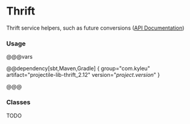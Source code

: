 # Thrift

Thrift service helpers, such as future conversions ([API Documentation](../api/projectile-lib-thrift/com/kyleu/projectile/index.html))

### Usage

@@@vars

@@dependency[sbt,Maven,Gradle] {
  group="com.kyleu"
  artifact="projectile-lib-thrift_2.12"
  version="$project.version$"
}

@@@

### Classes

TODO
